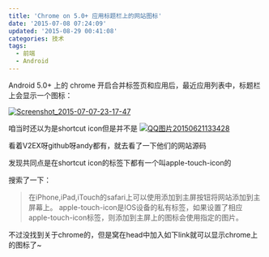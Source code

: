 ```yaml
---
title: 'Chrome on 5.0+ 应用标题栏上的网站图标'
date: '2015-07-08 07:24:09'
updated: '2015-08-29 00:41:08'
categories: 技术
tags:
  - 前端
  - Android
---
```


Android 5.0+ 上的 chrome 开启合并标签页和应用后，最近应用列表中，标题栏上会显示一个图标：

[![Screenshot_2015-07-07-23-17-47](https://img.prin.studio/images/2015/07/2015-07-07_15-19-03-576x1024.png)](https://img.prin.studio/images/2015/07/2015-07-07_15-19-03.png)

咱当时还以为是shortcut icon但是并不是 [![QQ图片20150621133428](https://img.prin.studio/images/2015/06/2015-06-21_05-34-38.jpg)](https://img.prin.studio/images/2015/06/2015-06-21_05-34-38.jpg)

看着V2EX呀github呀andy都有，就去看了一下他们的网站源码

发现共同点是在shortcut icon的标签下都有一个叫apple-touch-icon的<link />

搜索了一下：

> 在iPhone,iPad,iTouch的safari上可以使用添加到主屏按钮将网站添加到主屏幕上。
>  apple-touch-icon是IOS设备的私有标签，如果设置了相应apple-touch-icon标签，则添加到主屏上的图标会使用指定的图片。

不过没找到关于chrome的，但是窝在head中加入如下link就可以显示chrome上的图标了~

<link rel="apple-touch-icon" href="/pics/purplesuit.jpg" />



